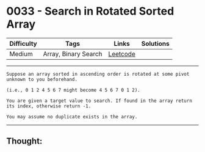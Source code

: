 # 0033 - Search in Rotated Sorted Array

Difficulty  | Tags | Links | Solutions
----------- | ---- | ----- | -----
Medium | Array, Binary Search | [Leetcode](https://leetcode.com/problems/search-in-rotated-sorted-array/description/) |


-----------

```
Suppose an array sorted in ascending order is rotated at some pivot unknown to you beforehand.

(i.e., 0 1 2 4 5 6 7 might become 4 5 6 7 0 1 2).

You are given a target value to search. If found in the array return its index, otherwise return -1.

You may assume no duplicate exists in the array.
```

-----------

## Thought:
